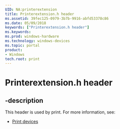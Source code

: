 ```yaml
---
UID: NA:printerextension
title: Printerextension.h header
ms.assetid: 39fec125-0979-3b7b-9916-abfd53378c86
ms.date: 05/09/2018
keywords: ["Printerextension.h header"]
ms.keywords: 
ms.prod: windows-hardware
ms.technology: windows-devices
ms.topic: portal
product:
- Windows
tech.root: print
---
```


# Printerextension.h header


## -description


This header is used by print. For more information, see:

- [Print devices](../_print/index.md)
